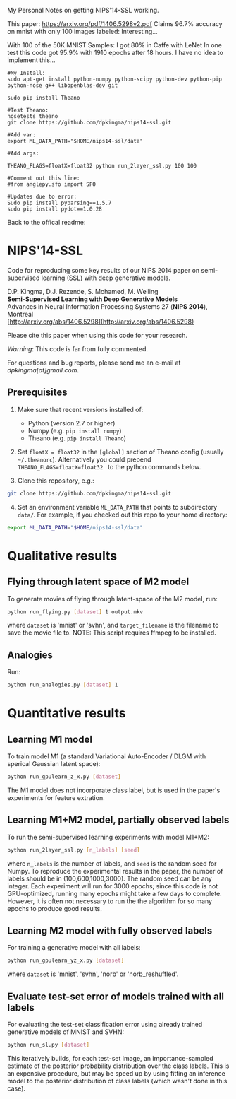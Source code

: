 My Personal Notes on getting NIPS'14-SSL working. 

This paper:
https://arxiv.org/pdf/1406.5298v2.pdf
Claims 96.7% accuracy on mnist with only 100 images labeled:
Interesting...

With 100 of the 50K MNIST Samples:
I got 80% in Caffe with LeNet
In one test this code got 95.9% with 1910 epochs after 18 hours.
I have no idea to implement this...


```
#My Install:
sudo apt-get install python-numpy python-scipy python-dev python-pip python-nose g++ libopenblas-dev git

sudo pip install Theano

#Test Theano:
nosetests theano
git clone https://github.com/dpkingma/nips14-ssl.git

#Add var:
export ML_DATA_PATH="$HOME/nips14-ssl/data"

#Add args:

THEANO_FLAGS=floatX=float32 python run_2layer_ssl.py 100 100

#Comment out this line:
#from anglepy.sfo import SFO

#Updates due to error:
Sudo pip install pyparsing==1.5.7 
sudo pip install pydot==1.0.28
```


Back to the offical readme:

NIPS'14-SSL
==========

Code for reproducing some key results of our NIPS 2014 paper on semi-supervised learning (SSL) with deep generative models.

D.P. Kingma, D.J. Rezende, S. Mohamed, M. Welling  
**Semi-Supervised Learning with Deep Generative Models**  
Advances in Neural Information Processing Systems 27 (**NIPS 2014**), Montreal  
[http://arxiv.org/abs/1406.5298](http://arxiv.org/abs/1406.5298)

Please cite this paper when using this code for your research.

_Warning_: This code is far from fully commented.

For questions and bug reports, please send me an e-mail at _dpkingma[at]gmail.com_.

## Prerequisites

1. Make sure that recent versions installed of:
	- Python (version 2.7 or higher)
	- Numpy (e.g. `pip install numpy`)
	- Theano (e.g. `pip install Theano`)

2. Set `floatX = float32` in the `[global]` section of Theano config (usually `~/.theanorc`). Alternatively you could prepend `THEANO_FLAGS=floatX=float32 ` to the python commands below. 

3. Clone this repository, e.g.:
```sh
git clone https://github.com/dpkingma/nips14-ssl.git
```

4. Set an environment variable `ML_DATA_PATH` that points to subdirectory `data/`. For example, if you checked out this repo to your home directory:   
```sh
export ML_DATA_PATH="$HOME/nips14-ssl/data"
```

# Qualitative results

## Flying through latent space of M2 model
To generate movies of flying through latent-space of the M2 model, run:
```sh
python run_flying.py [dataset] 1 output.mkv
```
where `dataset` is 'mnist' or 'svhn', and `target_filename` is the filename to save the movie file to. NOTE: This script requires ffmpeg to be installed.

## Analogies
Run:
```sh
python run_analogies.py [dataset] 1
```

# Quantitative results

## Learning M1 model

To train model M1 (a standard Variational Auto-Encoder / DLGM with sperical Gaussian latent space):
```sh
python run_gpulearn_z_x.py [dataset]
```
The M1 model does not incorporate class label, but is used in the paper's experiments for feature extration.

## Learning M1+M2 model, partially observed labels

To run the semi-supervised learning experiments with model M1+M2:
```sh
python run_2layer_ssl.py [n_labels] [seed]
```
where `n_labels` is the number of labels, and `seed` is the random seed for Numpy. To reproduce the experimental results in the paper, the number of labels should be in (100,600,1000,3000). The random seed can be any integer. Each experiment will run for 3000 epochs; since this code is not GPU-optimized, running many epochs might take a few days to complete. However, it is often not necessary to run the the algorithm for so many epochs to produce good results.

## Learning M2 model with fully observed labels

For training a generative model with all labels:
```sh
python run_gpulearn_yz_x.py [dataset]
```
where `dataset` is 'mnist', 'svhn', 'norb' or 'norb_reshuffled'.


## Evaluate test-set error of models trained with all labels

For evaluating the test-set classification error using already trained generative models of MNIST and SVHN:
```sh
python run_sl.py [dataset]
``` 
This iteratively builds, for each test-set image, an importance-sampled estimate of the posterior probability distribution over the class labels. This is an expensive procedure, but may be speed up by using fitting an inference model to the posterior distribution of class labels (which wasn't done in this case).





